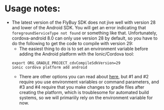 # Usage notes:

* The latest version of the FlyBuy SDK does not jive well with version 28 and lower of the Android SDK. You will get an error indicating that `foregroundServiceType not found` or something like that. Unfortunately, cordova-android 8.0 can only use version 28 by default, so you have to do the following to get the code to compile with version 29:
    * The easiest thing to do is to set an environment variable before adding the Android platform with the Ionic/Cordova tool:
    ```
    export ORG_GRADLE_PROJECT_cdvCompileSdkVersion=29
    ionic cordova platform add android
    ```
    * There are other options you can read about [here](https://cordova.apache.org/docs/en/latest/guide/platforms/android/#configuring-gradle), but #1 and #2 require you use environment variables or command parameters, and #3 and #4 require that you make changes to gradle files after creating the platform, which is troublesome for automated build systems, so we will primariily rely on the environment variable for now.

